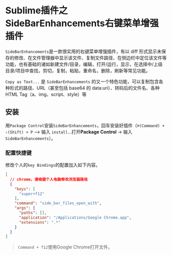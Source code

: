 # Sublime插件之SideBarEnhancements右键菜单增强插件

`SideBarEnhancements`是一款很实用的右键菜单增强插件，有以 diff
形式显示未保存的修改、在文件管理器中显示该文件、复制文件路径、在侧边栏中定位该文件等功能，也有基础的诸如新建文件/目录，编辑，打开/运行，显示，在选择中/上级目录/项目中查找，剪切，复制，粘贴，重命名，删除，刷新等常见功能。

`Copy as Text...` 是 `SideBarEnhancements` 的又一个特色功能，可以复制包含各种形式的路径、URL（甚至包括 base64 的 data:uri）、转码后的文件名、各种 HTML
Tag（a、img、script、style）等

## 安装

用`Package Control`安装`SideBarEnhancements`，回车安装好插件（`⌘(Command) + ⇧(Shift) + P` –> 输入 `install`…打开**Package Control** ->
输入`SideBarEnhancements`）。

### 配置快捷键

修改个人的`key Bindings`的配置加入如下内容。

```json
[
  // chrome，请根据个人电脑修改浏览器路径
  {
    "keys": [
      "super+f12"
    ],
    "command": "side_bar_files_open_with",
    "args": {
      "paths": [],
      "application": "/Applications/Google Chrome.app",
      "extensions": ".*"
    }
  }
]
```

> `Command + f12`使用Google Chrome打开文件。
